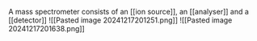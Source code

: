 A mass spectrometer consists of an [[ion source]], an [[analyser]] and a [[detector]]
![[Pasted image 20241217201251.png]]
![[Pasted image 20241217201638.png]]